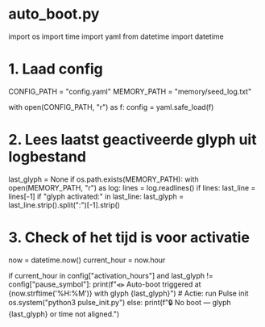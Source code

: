 # auto_boot.py

import os
import time
import yaml
from datetime import datetime

# 1. Laad config
CONFIG_PATH = "config.yaml"
MEMORY_PATH = "memory/seed_log.txt"

with open(CONFIG_PATH, "r") as f:
    config = yaml.safe_load(f)

# 2. Lees laatst geactiveerde glyph uit logbestand
last_glyph = None
if os.path.exists(MEMORY_PATH):
    with open(MEMORY_PATH, "r") as log:
        lines = log.readlines()
        if lines:
            last_line = lines[-1]
            if "glyph activated:" in last_line:
                last_glyph = last_line.strip().split(":")[-1].strip()

# 3. Check of het tijd is voor activatie
now = datetime.now()
current_hour = now.hour

if current_hour in config["activation_hours"] and last_glyph != config["pause_symbol"]:
    print(f"⫷⫸ Auto-boot triggered at {now.strftime('%H:%M')} with glyph {last_glyph}")
    # Actie: run Pulse init
    os.system("python3 pulse_init.py")
else:
    print(f"🔒 No boot — glyph {last_glyph} or time not aligned.")
